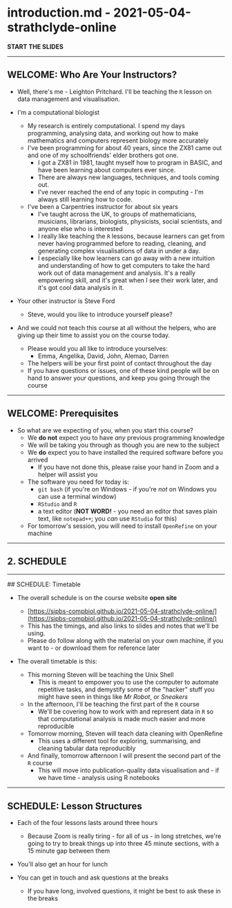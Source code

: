 # introduction.md - 2021-05-04-strathclyde-online

**START THE SLIDES**

-----

## WELCOME: Who Are Your Instructors?

- Well, there's me - Leighton Pritchard. I'll be teaching the `R` lesson on data management and visualisation.
- I'm a computational biologist
  - My research is entirely computational. I spend my days programming, analysing data, and working out how to make mathematics and computers represent biology more accurately
  - I've been programming for about 40 years, since the ZX81 came out and one of my schoolfriends' elder brothers got one.
    - I got a ZX81 in 1981, taught myself how to program in BASIC, and have been learning about computers ever since.
    - There are always new languages, techniques, and tools coming out.
    - I've never reached the end of any topic in computing - I'm always still learning how to code.
  - I've been a Carpentries instructor for about six years
    - I've taught across the UK, to groups of mathematicians, musicians, librarians, biologists, physicists, social scientists, and anyone else who is interested
    - I really like teaching the `R` lessons, because learners can get from never having programmed before to reading, cleaning, and generating complex visualisations of data in under a day.
    - I especially like how learners can go away with a new intuition and understanding of how to get computers to take the hard work out of data management and analysis. It's a really empowering skill, and it's great when I see their work later, and it's got cool data analysis in it.

- Your other instructor is Steve Ford
  - Steve, would you like to introduce yourself please?

- And we could not teach this course at all without the helpers, who are giving up their time to assist you on the course today.
  - Please would you all like to introduce yourselves:
    - Emma, Angelika, David, John, Alemao, Darren
  - The helpers will be your first point of contact throughout the day
  - If you have questions or issues, one of these kind people will be on hand to answer your questions, and keep you going through the course

-----

## WELCOME: Prerequisites

- So what are we expecting of you, when you start this course?
  - We **do not** expect you to have *any* previous programming knowledge
  - We will be taking you through as though you are new to the subject
  - We **do** expect you to have installed the required software before you arrived
    - If you have not done this, please raise your hand in Zoom and a helper will assist you
  - The software you need for today is:
    - `git bash` (if you're on Windows - if you're *not* on Windows you can use a terminal window)
    - `RStudio` and `R`
    - a text editor (**NOT WORD!** - you need an editor that saves plain text, like `notepad++`; you *can* use `RStudio` for this)
  - For tomorrow's session, you will need to install `OpenRefine` on your machine

-----

## 2. SCHEDULE

-----

## SCHEDULE: Timetable

- The overall schedule is on the course website **open site**
  - [https://sipbs-compbiol.github.io/2021-05-04-strathclyde-online/](https://sipbs-compbiol.github.io/2021-05-04-strathclyde-online/)
  - This has the timings, and also links to slides and notes that we'll be using.
  - Please do follow along with the material on your own machine, if you want to - or download them for reference later

- The overall timetable is this:
  - This morning Steven will be teaching the Unix Shell
    - This is meant to empower you to use the computer to automate repetitive tasks, and demystify some of the "hacker" stuff you might have seen in things like *Mr Robot*, or *Sneakers*
  - In the afternoon, I'll be teaching the first part of the `R` course
    - We'll be covering how to work with and represent data in `R` so that computational analysis is made much easier and more reproducible
  - Tomorrow morning, Steven will teach data cleaning with OpenRefine
    - This uses a different tool for exploring, summarising, and cleaning tabular data reproducibly
  - And finally, tomorrow afternoon I will present the second part of the `R` course
    - This will move into publication-quality data visualisation and - if we have time - analysis using R notebooks

-----

## SCHEDULE: Lesson Structures

- Each of the four lessons lasts around three hours
  - Because Zoom is really tiring - for all of us - in long stretches, we're going to try to break things up into three 45 minute sections, with a 15 minute gap between them

- You'll also get an hour for lunch

- You can get in touch and ask questions at the breaks
  - If you have long, involved questions, it might be best to ask these in the breaks